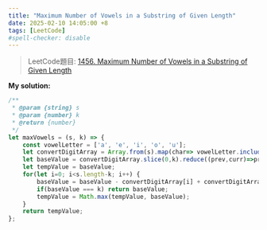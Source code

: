 ```yaml
---
title: "Maximum Number of Vowels in a Substring of Given Length"
date: 2025-02-10 14:05:00 +8
tags: [LeetCode]
#spell-checker: disable
---
```


> LeetCode題目: [1456. Maximum Number of Vowels in a Substring of Given Length](https://leetcode.com/problems/maximum-number-of-vowels-in-a-substring-of-given-length/description/?envType=study-plan-v2&envId=leetcode-75)

**My solution:**
```js
/**
 * @param {string} s
 * @param {number} k
 * @return {number}
 */
let maxVowels = (s, k) => {
    const vowelLetter = ['a', 'e', 'i', 'o', 'u'];
    let convertDigitArray = Array.from(s).map(char=> vowelLetter.includes(char) ? 1 : 0);
    let baseValue = convertDigitArray.slice(0,k).reduce((prev,curr)=>prev+curr,0);
    let tempValue = baseValue;
    for(let i=0; i<s.length-k; i++) {
        baseValue = baseValue - convertDigitArray[i] + convertDigitArray[i+k];
        if(baseValue === k) return baseValue;
        tempValue = Math.max(tempValue, baseValue);
    }
    return tempValue;
};
```
